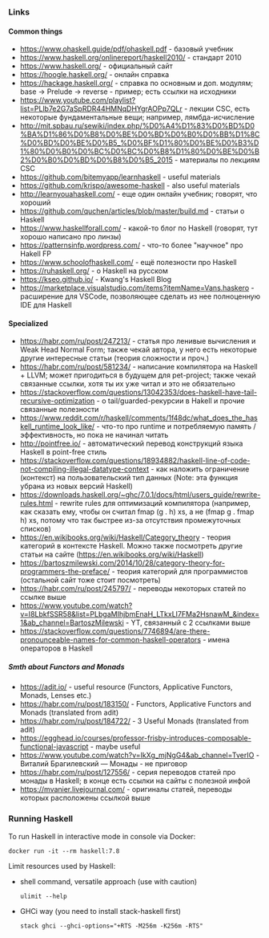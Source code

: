 ### Links

#### Common things

- https://www.ohaskell.guide/pdf/ohaskell.pdf - базовый учебник
- https://www.haskell.org/onlinereport/haskell2010/ - стандарт 2010
- https://www.haskell.org/ - официальный сайт
- https://hoogle.haskell.org/ - онлайн справка
- https://hackage.haskell.org/ - справка по основным и доп. модулям; base -> Prelude -> reverse - пример; есть ссылки на исходники
- https://www.youtube.com/playlist?list=PLlb7e2G7aSpRDR44HMNqDHYgrAOPp7QLr - лекции CSC, есть некоторые фундаментальные вещи; например, лямбда-исчисление
- http://mit.spbau.ru/sewiki/index.php/%D0%A4%D1%83%D0%BD%D0%BA%D1%86%D0%B8%D0%BE%D0%BD%D0%B0%D0%BB%D1%8C%D0%BD%D0%BE%D0%B5_%D0%BF%D1%80%D0%BE%D0%B3%D1%80%D0%B0%D0%BC%D0%BC%D0%B8%D1%80%D0%BE%D0%B2%D0%B0%D0%BD%D0%B8%D0%B5_2015 - материалы по лекциям CSC
- https://github.com/bitemyapp/learnhaskell - useful materials
- https://github.com/krispo/awesome-haskell - also useful materials
- http://learnyouahaskell.com/ - еще один онлайн учебник; говорят, что хороший
- https://github.com/quchen/articles/blob/master/build.md - статьи о Haskell
- https://www.haskellforall.com/ - какой-то блог по Haskell (говорят, тут хорошо написано про линзы)
- https://patternsinfp.wordpress.com/ - что-то более "научное" про Hakell FP
- https://www.schoolofhaskell.com/ - ещё полезности про Haskell
- https://ruhaskell.org/ - о Haskell на русском
- https://kseo.github.io/ - Kwang's Haskell Blog
- https://marketplace.visualstudio.com/items?itemName=Vans.haskero - расширение для VSCode, позволяющее сделать из нее полноценную IDE для Haskell

#### Specialized

- https://habr.com/ru/post/247213/ - статья про ленивые вычисления и Weak Head Normal Form; также чекай автора, у него есть некоторые другие
  интересные статьи (теория сложности и проч.)
- https://habr.com/ru/post/581234/ - написание компилятора на Haskell + LLVM; может пригодиться в будущем для pet-project; также чекай связанные ссылки,
  хотя ты их уже читал и это не обязательно
- https://stackoverflow.com/questions/13042353/does-haskell-have-tail-recursive-optimization - о tail/guarded-рекурсии в Hakell и прочие связанные полезности
- https://www.reddit.com/r/haskell/comments/1f48dc/what_does_the_haskell_runtime_look_like/ - что-то про runtime и потребляемую память / эффективность,
  но пока не начинал читать
- http://pointfree.io/ - автоматический перевод конструкций языка Haskell в point-free стиль
- https://stackoverflow.com/questions/18934882/haskell-line-of-code-not-compiling-illegal-datatype-context - как наложить ограничение (контекст)
  на пользовательский тип данных (Note: эта функция убрана из новых версий Haskell)
- https://downloads.haskell.org/~ghc/7.0.1/docs/html/users_guide/rewrite-rules.html - rewrite rules для оптимизаций компилятора (например, как сказать ему,
  чтобы он считал fmap (g . h) xs, а не (fmap g . fmap h) xs, потому что так быстрее из-за отсутствия промежуточных списков)
- https://en.wikibooks.org/wiki/Haskell/Category_theory - теория категорий в контексте Haskell. Можно также посмотреть другие статьи на сайте (https://en.wikibooks.org/wiki/Haskell)
- https://bartoszmilewski.com/2014/10/28/category-theory-for-programmers-the-preface/ - теория категорий для программистов (остальной сайт тоже стоит посмотреть)
- https://habr.com/ru/post/245797/ - переводы некоторых статей по ссылке выше
- https://www.youtube.com/watch?v=I8LbkfSSR58&list=PLbgaMIhjbmEnaH_LTkxLI7FMa2HsnawM_&index=1&ab_channel=BartoszMilewski - YT, связанный с 2 ссылками выше
- https://stackoverflow.com/questions/7746894/are-there-pronounceable-names-for-common-haskell-operators - имена операторов в Haskell

##### Smth about Functors and Monads
- https://adit.io/ - useful resource (Functors, Applicative Functors, Monads, Lenses etc.)
- https://habr.com/ru/post/183150/ - Functors, Applicative Functors and Monads (translated from adit)
- https://habr.com/ru/post/184722/ - 3 Useful Monads (translated from adit)
- https://egghead.io/courses/professor-frisby-introduces-composable-functional-javascript - maybe useful
- https://www.youtube.com/watch?v=IkXg_mjNgG4&ab_channel=TverIO - Виталий Брагилевский — Монады - не приговор
- https://habr.com/ru/post/127556/ - серия переводов статей про монады в Haskell; в конце есть ссылки на сайты с полезной инфой
- https://mvanier.livejournal.com/ - оригиналы статей, переводы которых расположены ссылкой выше

### Running Haskell
To run Haskell in interactive mode in console via Docker:
```
docker run -it --rm haskell:7.8
```

Limit resources used by Haskell:

- shell command, versatile approach (use with caution)
  ```
  ulimit --help
  ```
- GHCi way (you need to install stack-haskell first)
  ```
  stack ghci --ghci-options="+RTS -M256m -K256m -RTS"
  ```
